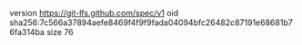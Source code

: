 version https://git-lfs.github.com/spec/v1
oid sha256:7c566a37894aefe8469f4f9f9fada04094bfc26482c87191e68681b76fa314ba
size 76
